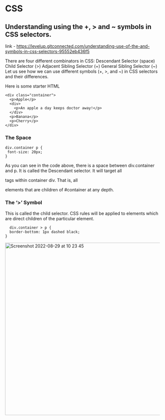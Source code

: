 

# CSS



## Understanding using the +, > and ~ symbols in CSS selectors.
link - https://levelup.gitconnected.com/understanding-use-of-the-and-symbols-in-css-selectors-95552eb436f5

There are four different combinators in CSS:
Descendant Selector (space)
Child Selector (>)
Adjacent Sibling Selector (+)
General Sibling Selector (~)
Let us see how we can use different symbols (+, >, and ~) in CSS selectors and their differences.

Here is some starter HTML

```
<div class="container">
  <p>Apple</p>
  <div>
    <p>An apple a day keeps doctor away!</p>
  </div>
  <p>Banana</p>
  <p>Cherry</p>
</div>
```
### The Space

```
div.container p {
 font-size: 20px;
}
```
As you can see in the code above, there is a space between div.container and p. It is called the Descendant selector. 
It will target all <p> tags within container div. That is, all <p> elements that are children of #container at any depth.

  
### The ‘>’ Symbol

This is called the child selector. CSS rules will be applied to elements which are direct children of the particular element.

```
  div.container > p {
  border-bottom: 1px dashed black;
}
```

<img width="561" alt="Screenshot 2022-08-29 at 10 23 45" src="https://user-images.githubusercontent.com/88540603/187169511-b88344c4-3694-487e-bd61-7141d3bd5f9b.png">















